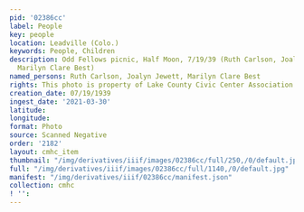 ```yaml
---
pid: '02386cc'
label: People
key: people
location: Leadville (Colo.)
keywords: People, Children
description: Odd Fellows picnic, Half Moon, 7/19/39 (Ruth Carlson, Joalyn Jewett,
  Marilyn Clare Best)
named_persons: Ruth Carlson, Joalyn Jewett, Marilyn Clare Best
rights: This photo is property of Lake County Civic Center Association.
creation_date: 07/19/1939
ingest_date: '2021-03-30'
latitude: 
longitude: 
format: Photo
source: Scanned Negative
order: '2182'
layout: cmhc_item
thumbnail: "/img/derivatives/iiif/images/02386cc/full/250,/0/default.jpg"
full: "/img/derivatives/iiif/images/02386cc/full/1140,/0/default.jpg"
manifest: "/img/derivatives/iiif/02386cc/manifest.json"
collection: cmhc
! '': 
---
```


